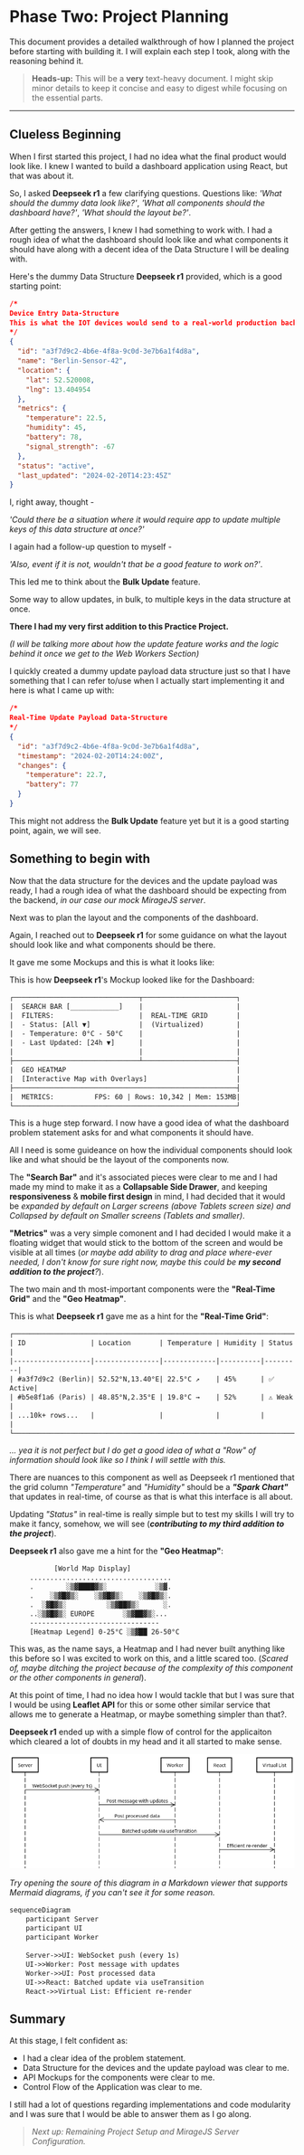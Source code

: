 # Phase Two: Project Planning

This document provides a detailed walkthrough of how I planned the project before starting with building it. I will explain each step I took, along with the reasoning behind it.

> **Heads-up:** This will be a **very** text-heavy document. I might skip minor details to keep it concise and easy to digest while focusing on the essential parts.

---

## Clueless Beginning

When I first started this project, I had no idea what the final product would look like. I knew I wanted to build a dashboard application using React, but that was about it.

So, I asked **Deepseek r1** a few clarifying questions. Questions like: _'What should the dummy data look like?'_, _'What all components should the dashboard have?'_, _'What should the layout be?'_.

After getting the answers, I knew I had something to work with. I had a rough idea of what the dashboard should look like and what components it should have along with a decent idea of the Data Structure I will be dealing with.

Here's the dummy Data Structure **Deepseek r1** provided, which is a good starting point:

```json
/*
Device Entry Data-Structure
This is what the IOT devices would send to a real-world production backend.
*/
{
  "id": "a3f7d9c2-4b6e-4f8a-9c0d-3e7b6a1f4d8a",
  "name": "Berlin-Sensor-42",
  "location": {
    "lat": 52.520008,
    "lng": 13.404954
  },
  "metrics": {
    "temperature": 22.5,
    "humidity": 45,
    "battery": 78,
    "signal_strength": -67
  },
  "status": "active",
  "last_updated": "2024-02-20T14:23:45Z"
}
```

I, right away, thought -

_'Could there be a situation where it would require app to update multiple keys of this data structure at once?'_

I again had a follow-up question to myself -

_'Also, event if it is not, wouldn't that be a good feature to work on?'_.

This led me to think about the **Bulk Update** feature.

Some way to allow updates, in bulk, to multiple keys in the data structure at once.

**There I had my very first addition to this Practice Project.**

_(I will be talking more about how the update feature works and the logic behind it once we get to the Web Workers Section)_

I quickly created a dummy update payload data structure just so that I have something that I can refer to/use when I actually start implementing it and here is what I came up with:

```json
/*
Real-Time Update Payload Data-Structure
*/
{
  "id": "a3f7d9c2-4b6e-4f8a-9c0d-3e7b6a1f4d8a",
  "timestamp": "2024-02-20T14:24:00Z",
  "changes": {
    "temperature": 22.7,
    "battery": 77
  }
}
```

This might not address the **Bulk Update** feature yet but it is a good starting point, again, we will see.

## Something to begin with

Now that the data structure for the devices and the update payload was ready, I had a rough idea of what the dashboard should be expecting from the backend, _in our case our mock MirageJS server_.

Next was to plan the layout and the components of the dashboard.

Again, I reached out to **Deepseek r1** for some guidance on what the layout should look like and what components should be there.

It gave me some Mockups and this is what it looks like:

This is how **Deepseek r1**'s Mockup looked like for the Dashboard:

```
┌───────────────────────────────┬───────────────────────┐
|  SEARCH BAR [____________]    |                       |
|  FILTERS:                     |  REAL-TIME GRID       |
|  - Status: [All ▼]            |  (Virtualized)        |
|  - Temperature: 0°C - 50°C    |                       |
|  - Last Updated: [24h ▼]      |                       |
|                               |                       |
├───────────────────────────────┴───────────────────────┤
|  GEO HEATMAP                                          |
|  [Interactive Map with Overlays]                      |
├───────────────────────────────────────────────────────┤
|  METRICS:          FPS: 60 | Rows: 10,342 | Mem: 153MB|
└───────────────────────────────────────────────────────┘
```

This is a huge step forward. I now have a good idea of what the dashboard problem statement asks for and what components it should have.

All I need is some guideance on how the individual components should look like and what should be the layout of the components now.

The **"Search Bar"** and it's associated pieces were clear to me and I had made my mind to make it as a **Collapsable Side Drawer**, and keeping **responsiveness** & **mobile first design** in mind, I had decided that it would be _expanded by default on Larger screens (above Tablets screen size) and Collapsed by default on Smaller screens (Tablets and smaller)_.

**"Metrics"** was a very simple comonent and I had decided I would make it a floating widget that would stick to the bottom of the screen and would be visible at all times (_or maybe add ability to drag and place where-ever needed, I don't know for sure right now, maybe this could be **my second addition to the project**?_).

The two main and th most-important components were the **"Real-Time Grid"** and the **"Geo Heatmap"**.

This is what **Deepseek r1** gave me as a hint for the **"Real-Time Grid"**:

```
┌──────────────────────────────────────────────────────────────────────┐
| ID                | Location       | Temperature | Humidity | Status  |
|-------------------|----------------|-------------|----------|---------|
| #a3f7d9c2 (Berlin)| 52.52°N,13.40°E| 22.5°C ↗    | 45%      | ✅ Active|
| #b5e8f1a6 (Paris) | 48.85°N,2.35°E | 19.8°C →    | 52%      | ⚠️ Weak  |
| ...10k+ rows...   |                |             |          |         |
└──────────────────────────────────────────────────────────────────────┘
```

_... yea it is not perfect but I do get a good idea of what a "Row" of information should look like so I think I will settle with this._

There are nuances to this component as well as Deepseek r1 mentioned that the grid column _"Temperature"_ and _"Humidity"_ should be a **_"Spark Chart"_** that updates in real-time, of course as that is what this interface is all about.

Updating _"Status"_ in real-time is really simple but to test my skills I will try to make it fancy, somehow, we will see (**_contributing to my third addition to the project_**).

**Deepseek r1** also gave me a hint for the **"Geo Heatmap"**:

```
           [World Map Display]
     ...................................
     .        ░▒▓████▓▒░            ░▒▓.
     .    ░▒▓█▓▒░    ░▒▓█▓▒░    ░▒▓█▓▒░.
     .  ░▓█▓▒░          ░▒▓██▓▒░      ░.
     ..░▒▓█▓▒░ EUROPE       ░▒▓██▓▒░...
     --------------------------------
     [Heatmap Legend] 0-25°C ░▒▓██ 26-50°C
```

This was, as the name says, a Heatmap and I had never built anything like this before so I was excited to work on this, and a little scared too. (_Scared of, maybe ditching the project because of the complexity of this component or the other components in general_).

At this point of time, I had no idea how I would tackle that but I was sure that I would be using **Leaflet API** for this or some other similar service that allows me to generate a Heatmap, or maybe something simpler than that?.

**Deepseek r1** ended up with a simple flow of control for the applicaiton which cleared a lot of doubts in my head and it all started to make sense.

![React Dashboard Control Flow](image_phase_one_control_flow.png)

_Try opening the soure of this diagram in a Markdown viewer that supports Mermaid diagrams, if you can't see it for some reason._

```mermaid
sequenceDiagram
    participant Server
    participant UI
    participant Worker

    Server->>UI: WebSocket push (every 1s)
    UI->>Worker: Post message with updates
    Worker->>UI: Post processed data
    UI->>React: Batched update via useTransition
    React->>Virtual List: Efficient re-render
```

## Summary

At this stage, I felt confident as:

- I had a clear idea of the problem statement.
- Data Structure for the devices and the update payload was clear to me.
- API Mockups for the components were clear to me.
- Control Flow of the Application was clear to me.

I still had a lot of questions regarding implementations and code modularity and I was sure that I would be able to answer them as I go along.

> _Next up: Remaining Project Setup and MirageJS Server Configuration._
